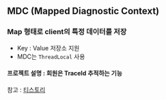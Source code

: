 ## MDC (Mapped Diagnostic Context)

### Map 형태로 client의 특정 데이터를 저장

- Key : Value 저장소 지원
- MDC는 `ThreadLocal` 사용

#### 프로젝트 설명 : 회원은 TraceId 추적하는 기능

참고 : [티스토리](https://jaehyun0302.tistory.com/entry/MDC-%EB%A5%BC-%EC%9D%B4%EC%9A%A9%ED%95%9C-%EB%A1%9C%EA%B7%B8-%EC%B6%94%EC%A0%81)